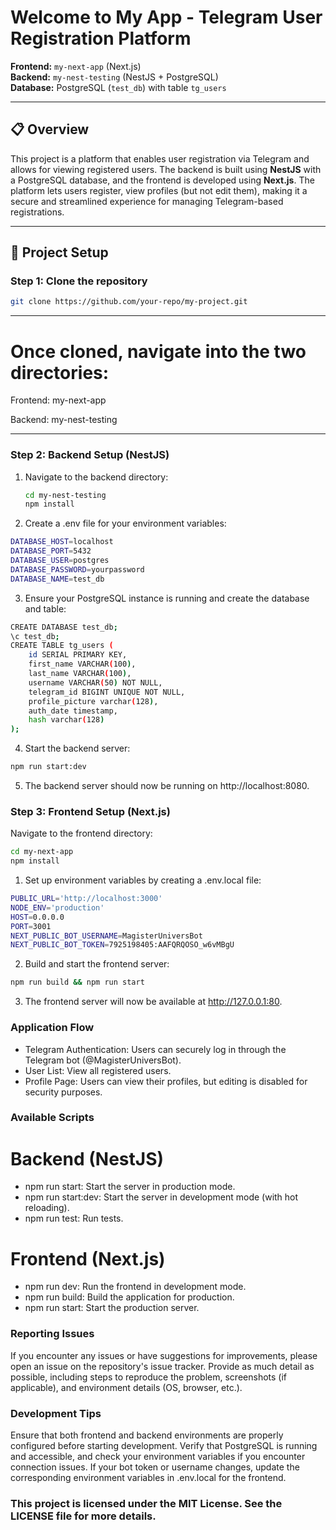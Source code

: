 # Welcome to My App - Telegram User Registration Platform

**Frontend:** `my-next-app` (Next.js)  
**Backend:** `my-nest-testing` (NestJS + PostgreSQL)  
**Database:** PostgreSQL (`test_db`) with table `tg_users`

---

## 📋 Overview

This project is a platform that enables user registration via Telegram and allows for viewing registered users. The backend is built using **NestJS** with a PostgreSQL database, and the frontend is developed using **Next.js**. The platform lets users register, view profiles (but not edit them), making it a secure and streamlined experience for managing Telegram-based registrations.

---

## 🚀 Project Setup

### Step 1: Clone the repository

```bash
git clone https://github.com/your-repo/my-project.git
```

---

# Once cloned, navigate into the two directories:

Frontend: my-next-app

Backend: my-nest-testing

---

### Step 2: Backend Setup (NestJS)

1. Navigate to the backend directory:

   ```bash
   cd my-nest-testing
   npm install
   ```

2. Create a .env file for your environment variables:

```bash
DATABASE_HOST=localhost
DATABASE_PORT=5432
DATABASE_USER=postgres
DATABASE_PASSWORD=yourpassword
DATABASE_NAME=test_db
```

3. Ensure your PostgreSQL instance is running and create the database and table:

```bash
CREATE DATABASE test_db;
\c test_db;
CREATE TABLE tg_users (
    id SERIAL PRIMARY KEY,
    first_name VARCHAR(100),
    last_name VARCHAR(100),
    username VARCHAR(50) NOT NULL,
    telegram_id BIGINT UNIQUE NOT NULL,
    profile_picture varchar(128),
    auth_date timestamp,
    hash varchar(128)
);
```

4. Start the backend server:

```bash
npm run start:dev
```

5. The backend server should now be running on http://localhost:8080.

### Step 3: Frontend Setup (Next.js)
Navigate to the frontend directory:

```bash
cd my-next-app
npm install
```

1. Set up environment variables by creating a .env.local file:

```bash
PUBLIC_URL='http://localhost:3000'
NODE_ENV='production'
HOST=0.0.0.0
PORT=3001
NEXT_PUBLIC_BOT_USERNAME=MagisterUniversBot
NEXT_PUBLIC_BOT_TOKEN=7925198405:AAFQRQOSO_w6vMBgU
```

2. Build and start the frontend server:

```bash
npm run build && npm run start
```

3. The frontend server will now be available at http://127.0.0.1:80.

### Application Flow

- Telegram Authentication: Users can securely log in through the Telegram bot (@MagisterUniversBot).
- User List: View all registered users.
- Profile Page: Users can view their profiles, but editing is disabled for security purposes.

### Available Scripts

# Backend (NestJS)

- npm run start: Start the server in production mode.
- npm run start:dev: Start the server in development mode (with hot reloading).
- npm run test: Run tests.

# Frontend (Next.js)

- npm run dev: Run the frontend in development mode.
- npm run build: Build the application for production.
- npm run start: Start the production server.

### Reporting Issues

If you encounter any issues or have suggestions for improvements, please open an issue on the repository's issue tracker. Provide as much detail as possible, including steps to reproduce the problem, screenshots (if applicable), and environment details (OS, browser, etc.).

### Development Tips

Ensure that both frontend and backend environments are properly configured before starting development.
Verify that PostgreSQL is running and accessible, and check your environment variables if you encounter connection issues.
If your bot token or username changes, update the corresponding environment variables in .env.local for the frontend.

### This project is licensed under the MIT License. See the LICENSE file for more details.
